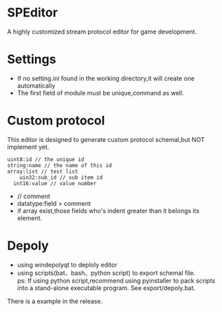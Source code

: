 # SPEditor

A highly customized stream protocol editor for game development.

# Settings

* If no setting.ini found in the working directory,it will create one automatically
* The first field of module must be unique,command as well.

# Custom protocol

This editor is designed to generate custom protocol schemal,but NOT implement yet.

```
uint8:id // the unique id
string:name // the name of this id
array:list // test list
    uin32:sub_id // sub item id
  int16:value // value number
```
* // comment
* datatype:field > comment
* if array exist,those fields who's indent greater than it belongs its element.

# Depoly

* using windepolyqt to deploly editor
* using scripts(bat、bash、python script) to export schemal file.  
ps: If using python script,recommend using pyinstaller to pack scripts into a stand-alone executable program. See export/depoly.bat.


There is a example in the release.
